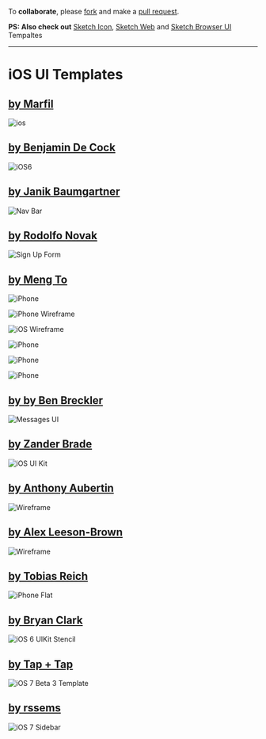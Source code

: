 To **collaborate**, please [fork](https://github.com/nvk/sketch-ios/fork_select) and make a [pull request](https://github.com/nvk/sketch-ios/pull/new/master).

**PS: Also check out** [Sketch Icon](https://github.com/nvk/sketch-icons), [Sketch Web](https://github.com/nvk/sketch-web) and [Sketch Browser UI](https://github.com/nvk/sketch-browsers-ui) Tempaltes

---

# iOS UI Templates #

## [by Marfil](http://www.mmarfil.com/)
![ios](https://raw.github.com/nvk/sketch-ios/master/iPhone%20iOS%20UI%20Template.sketch/QuickLook/Thumbnail.png)


## [by Benjamin De Cock](http://dribbble.com/shots/829306-iOS-6-Template)
![iOS6](https://raw.github.com/nvk/sketch-ios/master/ios6-template.sketch/QuickLook/Thumbnail.png)


## [by Janik Baumgartner](http://dribbble.com/shots/949700-Navigation-Bars)
![Nav Bar](https://raw.github.com/nvk/sketch-ios/master/navigation.sketch/QuickLook/Thumbnail.png)

## [by Rodolfo Novak](http://rodolfonovak.com)
![Sign Up Form](https://raw.github.com/nvk/sketch-ios/master/sign-up-form.sketch/QuickLook/Thumbnail.png)

## [by Meng To](http://mengto.com)
![iPhone](https://raw.github.com/nvk/sketch-ios/master/iPhone.sketch/QuickLook/Thumbnail.png)

![iPhone Wireframe](https://raw.github.com/nvk/sketch-ios/master/iPhone-Wireframe.sketch/QuickLook/Thumbnail.png)

![iOS Wireframe](https://raw.github.com/nvk/sketch-ios/master/iOS-Wireframe.sketch/QuickLook/Thumbnail.png)

![iPhone](https://raw.github.com/nvk/sketch-ios/master/Wireframe-iPhone-Beige.sketch/QuickLook/Thumbnail.png)

![iPhone](https://raw.github.com/nvk/sketch-ios/master/Wireframe-iPhone-Blueprint.sketch/QuickLook/Thumbnail.png)

![iPhone](https://raw.github.com/nvk/sketch-ios/master/Wireframe-iPhone-DarkBlue.sketch/QuickLook/Thumbnail.png)


## [by by Ben Breckler](http://dribbble.com/shots/540655-iOS-Message-UI-made-with-Sketch-2)
![Messages UI](https://raw.github.com/nvk/sketch-ios/master/iOS_Message_UI.sketch/QuickLook/Thumbnail.jpg)


## [by Zander Brade](http://zanderbrade.com/posts/ios6)
![iOS UI Kit](https://raw.github.com/nvk/sketch-ios/master/ios6.sketch/QuickLook/Thumbnail.png)

## [by Anthony Aubertin](http://www.anthonyaubertin.com/wireframe/) ##

![Wireframe](https://raw.github.com/nvk/sketch-ios/master/iphone-wireframe-uikit.sketch/QuickLook/Thumbnail.png)


## [by Alex Leeson-Brown](http://manyangl.es/2013/03/sketch-device-wireframes) ##

![Wireframe](https://raw.github.com/nvk/sketch-ios/master/sketchDeviceWireframes.sketch/QuickLook/Thumbnail.png)

## [by Tobias Reich](http://electerious.com/)

![iPhone Flat](https://raw.github.com/nvk/sketch-ios/master/iPhone-Flat.sketch/QuickLook/Thumbnail.png)

## [by Bryan Clark](www.bryanjclark.com/)
![iOS 6 UIKit Stencil](http://f.cl.ly/items/1n3P2t2q0a102t1O2O3t/iOS%206%20UIKit%20Stencil%20-%20Bryan%20Clark%2010.57.45%20AM.png)

## [by Tap + Tap](http://tapsplusapps.com/ios7-template.html)
![iOS 7 Beta 3 Template](http://tapsplusapps.com/img/iOS7%20Beta%20Template.png)


## [by rssems](http://dribbble.com/shots/1402000-Sidebar-free-sketch-download?list=users)
![iOS 7 Sidebar](http://d13yacurqjgara.cloudfront.net/users/14405/screenshots/1402000/sidebar-by-rssems.png)


